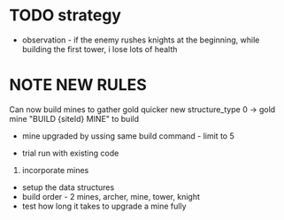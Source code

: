 # TODO strategy 

- observation - if the enemy rushes knights at the beginning, while building the first tower, i lose lots of health 

# NOTE NEW RULES

Can now build mines to gather gold quicker 
new structure_type 0 -> gold mine 
"BUILD {siteId} MINE" to build 
- mine upgraded by ussing same build command - limit to 5 

- trial run with existing code 

1.  incorporate mines 
  - setup the data structures 
  - build order - 2 mines, archer, mine, tower, knight 
  - test how long it takes to upgrade a mine fully 